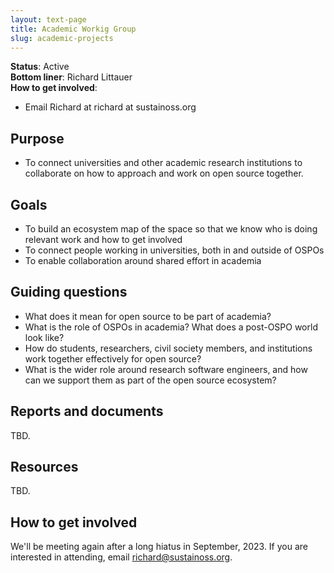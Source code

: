 ```yaml
---
layout: text-page
title: Academic Workig Group
slug: academic-projects
---
```


**Status**: Active<br>
**Bottom liner**: Richard Littauer<br>
**How to get involved**:

* Email Richard at richard at sustainoss.org

## Purpose

* To connect universities and other academic research institutions to collaborate on how to approach and work on open source together.

## Goals

* To build an ecosystem map of the space so that we know who is doing relevant work and how to get involved
* To connect people working in universities, both in and outside of OSPOs
* To enable collaboration around shared effort in academia

## Guiding questions

* What does it mean for open source to be part of academia?
* What is the role of OSPOs in academia? What does a post-OSPO world look like?
* How do students, researchers, civil society members, and institutions work together effectively for open source?
* What is the wider role around research software engineers, and how can we support them as part of the open source ecosystem?

## Reports and documents

TBD.

## Resources

TBD.

## How to get involved

We'll be meeting again after a long hiatus in September, 2023. If you are interested in attending, email richard@sustainoss.org.
